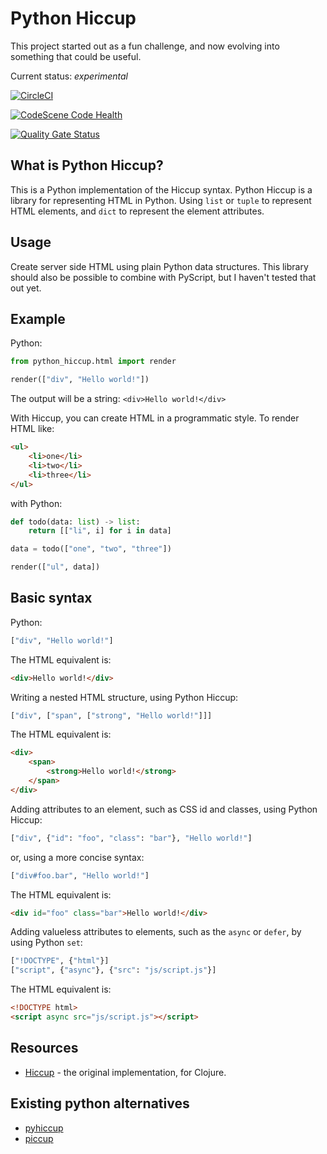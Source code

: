 # Python Hiccup

This project started out as a fun challenge, and now evolving into something that could be useful.

Current status: _experimental_

[![CircleCI](https://dl.circleci.com/status-badge/img/gh/DavidVujic/python-hiccup/tree/main.svg?style=svg)](https://dl.circleci.com/status-badge/redirect/gh/DavidVujic/python-hiccup/tree/main)

[![CodeScene Code Health](https://codescene.io/projects/59968/status-badges/code-health)](https://codescene.io/projects/59968)

[![Quality Gate Status](https://sonarcloud.io/api/project_badges/measure?project=DavidVujic_python-hiccup&metric=alert_status)](https://sonarcloud.io/summary/new_code?id=DavidVujic_python-hiccup)

## What is Python Hiccup?
This is a Python implementation of the Hiccup syntax. Python Hiccup is a library for representing HTML in Python.
Using `list` or `tuple` to represent HTML elements, and `dict` to represent the element attributes.

## Usage
Create server side HTML using plain Python data structures.
This library should also be possible to combine with PyScript, but I haven't tested that out yet.

## Example

Python:
``` python
from python_hiccup.html import render

render(["div", "Hello world!"])
```

The output will be a string: `<div>Hello world!</div>`


With Hiccup, you can create HTML in a programmatic style.
To render HTML like:
``` html
<ul>
    <li>one</li>
    <li>two</li>
    <li>three</li>
</ul>
```

with Python:
``` python
def todo(data: list) -> list:
    return [["li", i] for i in data]

data = todo(["one", "two", "three"])

render(["ul", data])
```

## Basic syntax

Python:
``` python
["div", "Hello world!"]
```

The HTML equivalent is:
``` html
<div>Hello world!</div>
```

Writing a nested HTML structure, using Python Hiccup:

``` python
["div", ["span", ["strong", "Hello world!"]]]
```

The HTML equivalent is:
``` html
<div>
    <span>
        <strong>Hello world!</strong>
    </span>
</div>
```


Adding attributes to an element, such as CSS id and classes, using Python Hiccup:

``` python
["div", {"id": "foo", "class": "bar"}, "Hello world!"]
```

or, using a more concise syntax:
``` python
["div#foo.bar", "Hello world!"]
```

The HTML equivalent is:
``` html
<div id="foo" class="bar">Hello world!</div>
```

Adding valueless attributes to elements, such as the `async` or `defer`, by using Python `set`:
``` python
["!DOCTYPE", {"html"}]
["script", {"async"}, {"src": "js/script.js"}]
```

The HTML equivalent is:
``` html
<!DOCTYPE html>
<script async src="js/script.js"></script>
```


## Resources
- [Hiccup](https://github.com/weavejester/hiccup) - the original implementation, for Clojure.


## Existing python alternatives
- [pyhiccup](https://github.com/nbessi/pyhiccup)
- [piccup](https://github.com/alexjuda/piccup)
